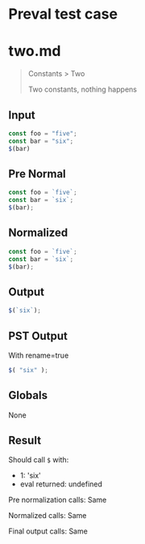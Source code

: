 # Preval test case

# two.md

> Constants > Two
>
> Two constants, nothing happens

## Input

`````js filename=intro
const foo = "five";
const bar = "six";
$(bar)
`````

## Pre Normal

`````js filename=intro
const foo = `five`;
const bar = `six`;
$(bar);
`````

## Normalized

`````js filename=intro
const foo = `five`;
const bar = `six`;
$(bar);
`````

## Output

`````js filename=intro
$(`six`);
`````

## PST Output

With rename=true

`````js filename=intro
$( "six" );
`````

## Globals

None

## Result

Should call `$` with:
 - 1: 'six'
 - eval returned: undefined

Pre normalization calls: Same

Normalized calls: Same

Final output calls: Same

